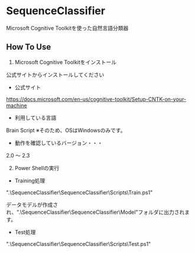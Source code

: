 # SequenceClassifier
Microsoft Cognitive Toolkitを使った自然言語分類器


## How To Use

1. Microsoft Cognitive Toolkitをインストール

公式サイトからインストールしてください

 - 公式サイト

https://docs.microsoft.com/en-us/cognitive-toolkit/Setup-CNTK-on-your-machine

 - 利用している言語

 Brain Script ※そのため、OSはWindowsのみです。
 - 動作を確認しているバージョン・・・

2.0 ～ 2.3

2. Power Shellの実行

 - Training処理

".\SequenceClassifier\SequenceClassifier\Scripts\Train.ps1"

データモデルが作成され、".\SequenceClassifier\SequenceClassifier\Model"フォルダに出力されます。

 - Test処理

".\SequenceClassifier\SequenceClassifier\Scripts\Test.ps1"

